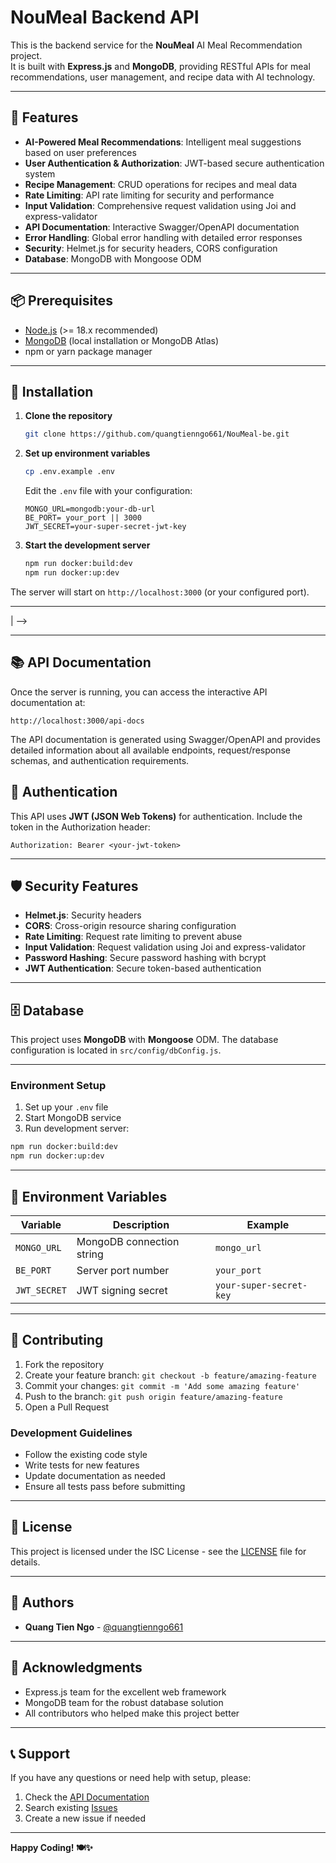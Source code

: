 # NouMeal Backend API

This is the backend service for the **NouMeal** AI Meal Recommendation project.  
It is built with **Express.js** and **MongoDB**, providing RESTful APIs for meal recommendations, user management, and recipe data with AI technology.

---

## 🌟 Features

- **AI-Powered Meal Recommendations**: Intelligent meal suggestions based on user preferences
- **User Authentication & Authorization**: JWT-based secure authentication system
- **Recipe Management**: CRUD operations for recipes and meal data
- **Rate Limiting**: API rate limiting for security and performance
- **Input Validation**: Comprehensive request validation using Joi and express-validator
- **API Documentation**: Interactive Swagger/OpenAPI documentation
- **Error Handling**: Global error handling with detailed error responses
- **Security**: Helmet.js for security headers, CORS configuration
- **Database**: MongoDB with Mongoose ODM

---

## 📦 Prerequisites

- [Node.js](https://nodejs.org/) (>= 18.x recommended)
- [MongoDB](https://www.mongodb.com/) (local installation or MongoDB Atlas)
- npm or yarn package manager

---

## 🚀 Installation

1. **Clone the repository**

   ```bash
   git clone https://github.com/quangtienngo661/NouMeal-be.git
   ```

<!-- 2. **Install dependencies**

   ```bash
   npm install
   ``` -->

2. **Set up environment variables**

   ```bash
   cp .env.example .env
   ```

   Edit the `.env` file with your configuration:

   ```env
   MONGO_URL=mongodb:your-db-url
   BE_PORT= your_port || 3000
   JWT_SECRET=your-super-secret-jwt-key
   ```

3. **Start the development server**
   ```bash
   npm run docker:build:dev
   npm run docker:up:dev
   ```

The server will start on `http://localhost:3000` (or your configured port).

---

<!-- ## 🔧 Available Scripts

| Script           | Description                           |
| ---------------- | ------------------------------------- | ------------------------ |
| `npm run dev`    | Start development server with nodemon |
| <!--             | `npm test`                            | Run test suite with Jest |
| `npm run lint`   | Run ESLint for code linting           |
| `npm run format` | Format code with Prettier             | -->                      | -->

---

## 📚 API Documentation

Once the server is running, you can access the interactive API documentation at:
```
http://localhost:3000/api-docs
```

The API documentation is generated using Swagger/OpenAPI and provides detailed information about all available endpoints, request/response schemas, and authentication requirements.

## 🔐 Authentication

This API uses **JWT (JSON Web Tokens)** for authentication. Include the token in the Authorization header:

```
Authorization: Bearer <your-jwt-token>
```

<!-- ### Authentication Endpoints
- `POST /api/auth/register` - User registration
- `POST /api/auth/login` - User login
- `POST /api/auth/refresh` - Refresh access token -->

---

## 🛡️ Security Features

- **Helmet.js**: Security headers
- **CORS**: Cross-origin resource sharing configuration
- **Rate Limiting**: Request rate limiting to prevent abuse
- **Input Validation**: Request validation using Joi and express-validator
- **Password Hashing**: Secure password hashing with bcrypt
- **JWT Authentication**: Secure token-based authentication

---

## 🗄️ Database

This project uses **MongoDB** with **Mongoose** ODM. The database configuration is located in `src/config/dbConfig.js`.

<!-- ### Database Schema
- **Users**: User profiles and authentication data
- **Recipes**: Recipe information and metadata
- **Recommendations**: AI-generated meal recommendations
- **Preferences**: User dietary preferences and restrictions

--- -->

<!-- ## 🧪 Testing

Run the test suite using:
```bash
npm test
``` -->

<!-- The project uses **Jest** and **Supertest** for unit and integration testing. -->

---

<!-- ## 🔧 Development

### Code Quality
- **ESLint**: Code linting with recommended rules
- **Prettier**: Code formatting
- **Husky**: Pre-commit hooks for code quality
- **Lint-staged**: Run linters on staged files -->

### Environment Setup

<!-- 1. Install dependencies: `npm install` -->
1. Set up your `.env` file
2. Start MongoDB service
3. Run development server: 
```bash
npm run docker:build:dev
npm run docker:up:dev
```

---

## 📝 Environment Variables

| Variable     | Description               | Example                 |
| ------------ | ------------------------- | ----------------------- |
| `MONGO_URL`  | MongoDB connection string | `mongo_url`             |
| `BE_PORT`    | Server port number        | `your_port`             |
| `JWT_SECRET` | JWT signing secret        | `your-super-secret-key` |

---

<!-- ## 🚀 Deployment -->

<!-- ### Production Build
1. Set production environment variables
2. Install production dependencies: `npm install --production`
3. Start the server: `node src/server.js`

### Docker (Optional)
```dockerfile
FROM node:18-alpine
WORKDIR /app
COPY package*.json ./
RUN npm install --production
COPY . .
EXPOSE 5000
CMD ["node", "src/server.js"]
```

--- -->

## 🤝 Contributing

1. Fork the repository
2. Create your feature branch: `git checkout -b feature/amazing-feature`
3. Commit your changes: `git commit -m 'Add some amazing feature'`
4. Push to the branch: `git push origin feature/amazing-feature`
5. Open a Pull Request

### Development Guidelines

- Follow the existing code style
- Write tests for new features
- Update documentation as needed
- Ensure all tests pass before submitting

---

## 📄 License

This project is licensed under the ISC License - see the [LICENSE](LICENSE) file for details.

---

## 👥 Authors

- **Quang Tien Ngo** - [@quangtienngo661](https://github.com/quangtienngo661)

---

## 🙏 Acknowledgments

- Express.js team for the excellent web framework
- MongoDB team for the robust database solution
- All contributors who helped make this project better

---

## 📞 Support

If you have any questions or need help with setup, please:

1. Check the [API Documentation](http://localhost:5000/api-docs)
2. Search existing [Issues](https://github.com/quangtienngo661/NouMeal-be/issues)
3. Create a new issue if needed

---

**Happy Coding! 🍽️✨**
